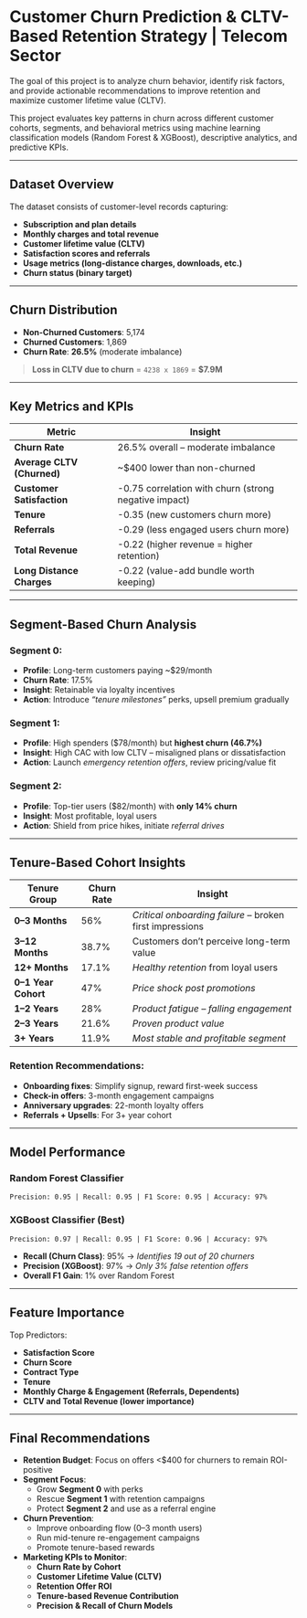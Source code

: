 # Customer Churn Prediction & CLTV-Based Retention Strategy | Telecom Sector


The goal of this project is to analyze churn behavior, identify risk factors, and provide actionable recommendations to improve retention and maximize customer lifetime value (CLTV).

This project evaluates key patterns in churn across different customer cohorts, segments, and behavioral metrics using machine learning classification models (Random Forest & XGBoost), descriptive analytics, and predictive KPIs.

---

## Dataset Overview

The dataset consists of customer-level records capturing:
- **Subscription and plan details**
- **Monthly charges and total revenue**
- **Customer lifetime value (CLTV)**
- **Satisfaction scores and referrals**
- **Usage metrics (long-distance charges, downloads, etc.)**
- **Churn status (binary target)**

---

## Churn Distribution

- **Non-Churned Customers**: 5,174  
- **Churned Customers**: 1,869  
- **Churn Rate**: **26.5%** (moderate imbalance)

> **Loss in CLTV due to churn** = `4238 x 1869` = **$7.9M**

---

## Key Metrics and KPIs

| Metric                        | Insight                                                   |
|------------------------------|------------------------------------------------------------|
| **Churn Rate**               | 26.5% overall – moderate imbalance                         |
| **Average CLTV (Churned)**   | ~$400 lower than non-churned                              |
| **Customer Satisfaction**    | -0.75 correlation with churn (strong negative impact)      |
| **Tenure**                   | -0.35 (new customers churn more)                          |
| **Referrals**                | -0.29 (less engaged users churn more)                     |
| **Total Revenue**            | -0.22 (higher revenue = higher retention)                 |
| **Long Distance Charges**    | -0.22 (value-add bundle worth keeping)                    |

---

## Segment-Based Churn Analysis

### Segment 0:  
- **Profile**: Long-term customers paying ~$29/month  
- **Churn Rate**: 17.5%  
- **Insight**: Retainable via loyalty incentives  
- **Action**: Introduce *“tenure milestones”* perks, upsell premium gradually

### Segment 1:  
- **Profile**: High spenders ($78/month) but **highest churn (46.7%)**  
- **Insight**: High CAC with low CLTV – misaligned plans or dissatisfaction  
- **Action**: Launch *emergency retention offers*, review pricing/value fit

### Segment 2:  
- **Profile**: Top-tier users ($82/month) with **only 14% churn**  
- **Insight**: Most profitable, loyal users  
- **Action**: Shield from price hikes, initiate *referral drives*

---

## Tenure-Based Cohort Insights

| Tenure Group     | Churn Rate | Insight |
|------------------|------------|---------|
| **0–3 Months**   | 56%        | *Critical onboarding failure* – broken first impressions |
| **3–12 Months**  | 38.7%      | Customers don’t perceive long-term value                 |
| **12+ Months**   | 17.1%      | *Healthy retention* from loyal users                     |
| **0–1 Year Cohort** | 47%     | *Price shock post promotions*                            |
| **1–2 Years**    | 28%        | *Product fatigue – falling engagement*                   |
| **2–3 Years**    | 21.6%      | *Proven product value*                                   |
| **3+ Years**     | 11.9%      | *Most stable and profitable segment*                     |

### Retention Recommendations:
- **Onboarding fixes**: Simplify signup, reward first-week success  
- **Check-in offers**: 3-month engagement campaigns  
- **Anniversary upgrades**: 22-month loyalty offers  
- **Referrals + Upsells**: For 3+ year cohort  

---

## Model Performance

###  Random Forest Classifier
```
Precision: 0.95 | Recall: 0.95 | F1 Score: 0.95 | Accuracy: 97%
```

###  XGBoost Classifier (Best)
```
Precision: 0.97 | Recall: 0.95 | F1 Score: 0.96 | Accuracy: 97%
```

- **Recall (Churn Class)**: 95% → *Identifies 19 out of 20 churners*  
- **Precision (XGBoost)**: 97% → *Only 3% false retention offers*  
- **Overall F1 Gain**: 1% over Random Forest  

---

## Feature Importance

Top Predictors:
- **Satisfaction Score** 
- **Churn Score** 
- **Contract Type**  
- **Tenure**  
- **Monthly Charge & Engagement (Referrals, Dependents)**  
- **CLTV and Total Revenue (lower importance)**

---

## Final Recommendations

- **Retention Budget**: Focus on offers <$400 for churners to remain ROI-positive  
- **Segment Focus**:  
  - Grow **Segment 0** with perks  
  - Rescue **Segment 1** with retention campaigns  
  - Protect **Segment 2** and use as a referral engine  
- **Churn Prevention**:  
  - Improve onboarding flow (0–3 month users)  
  - Run mid-tenure re-engagement campaigns  
  - Promote tenure-based rewards  
- **Marketing KPIs to Monitor**:  
  - **Churn Rate by Cohort**  
  - **Customer Lifetime Value (CLTV)**  
  - **Retention Offer ROI**  
  - **Tenure-based Revenue Contribution**  
  - **Precision & Recall of Churn Models**


